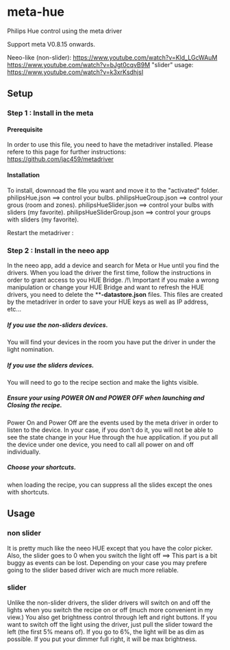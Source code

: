 # meta-hue
Philips Hue control using the meta driver

Support meta V0.8.15 onwards.

Neeo-like (non-slider):
https://www.youtube.com/watch?v=Kld_LGcWAuM
https://www.youtube.com/watch?v=bJgt0cqvB9M
"slider" usage:
https://www.youtube.com/watch?v=k3xrKsdhjsI

## Setup
### Step 1 : Install in the meta
#### Prerequisite
In order to use this file, you need to have the metadriver installed. Please refere to this page for further instructions:
https://github.com/jac459/metadriver
#### Installation
To install, downnoad the file you want and move it to the "activated" folder.
philipsHue.json ==> control your bulbs.
philipsHueGroup.json ==> control your grous (room and zones).
philipsHueSlider.json ==> control your bulbs with sliders (my favorite).
philipsHueSliderGroup.json ==> control your groups with sliders (my favorite).

Restart the metadriver :

### Step 2 : Install in the neeo app
In the neeo app, add a device and search for Meta or Hue until you find the drivers.
When you load the driver the first time, follow the instructions in order to grant access to you HUE Bridge.
/!\ Important if you make a wrong manipulation or change your HUE Bridge and want to refresh the HUE drivers, you need to delete the ****-datastore.json** files. This files are created by the metadriver in order to save your HUE keys as well as IP address, etc...
##### If you use the non-sliders devices.
You will find your devices in the room you have put the driver in under the light nomination.
##### If you use the sliders devices.
You will need to go to the recipe section and make the lights visible.
##### Ensure your using POWER ON and POWER OFF when launching and Closing the recipe.
Power On and Power Off are the events used by the meta driver in order to listen to the device.
In your case, if you don't do it, you will not be able to see the state change in your Hue through the hue application.
if you put all the device under one device, you need to call all power on and off individually.
##### Choose your shortcuts.
when loading the recipe, you can suppress all the slides except the ones with shortcuts. 

## Usage
### non slider
It is pretty much like the neeo HUE except that you have the color picker.
Also, the slider goes to 0 when you switch the light off ==> This part is a bit buggy as events can be lost. Depending on your case you may prefere going to the slider based driver wich are much more reliable.
### slider
Unlike the non-slider drivers, the slider drivers will switch on and off the lights when you switch the recipe on or off (much more convenient in my view.)
You also get brightness control through left and right buttons.
If you want to switch off the light using the driver, just pull the slider toward the left (the first 5% means of). If you go to 6%, the light will be as dim as possible. If you put your dimmer full right, it will be max brightness.
